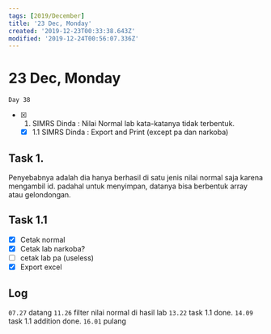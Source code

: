 ```yaml
---
tags: [2019/December]
title: '23 Dec, Monday'
created: '2019-12-23T00:33:38.643Z'
modified: '2019-12-24T00:56:07.336Z'
---
```


# 23 Dec, Monday

`Day 38`

- [X] 1. SIMRS Dinda : Nilai Normal lab kata-katanya tidak terbentuk.
  - [X] 1.1 SIMRS Dinda : Export and Print (except pa dan narkoba)

## Task 1.
Penyebabnya adalah dia hanya berhasil di satu jenis nilai normal saja karena mengambil id. padahal untuk menyimpan, datanya bisa berbentuk array atau gelondongan.

## Task 1.1
- [X] Cetak normal
- [X] Cetak lab narkoba?
- [ ] cetak lab pa (useless)
- [X] Export excel

## Log
`07.27` datang
`11.26` filter nilai normal di hasil lab
`13.22` task 1.1 done.
`14.09` task 1.1 addition done.
`16.01` pulang
